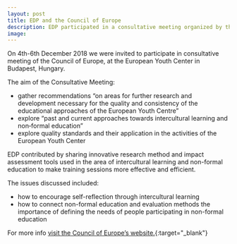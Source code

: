 ```yaml
---
layout: post
title: EDP and the Council of Europe
description: EDP participated in a consultative meeting organized by the Council of Europe on the topic of “Intercultural Learning and Educational Approaches and Practices of the European Youth Centre”
image: 
---
```

On 4th-6th December 2018 we were invited to participate in consultative meeting of the Council of Europe, at the European Youth Center in Budapest, Hungary.

The aim of the Consultative Meeting:
* gather recommendations “on areas for further research and development necessary for the quality and consistency of the educational approaches of the European Youth Centre”
* explore “past and current approaches towards intercultural learning and non‐formal education”
* explore quality standards and their application in the activities of the European Youth Center

EDP contributed by sharing innovative research method and impact assessment tools used in the area of intercultural learning and non-formal education to make training sessions more effective and efficient.

The issues discussed included:
* how to encourage self-reflection through intercultural learning
* how to connect non-formal education and evaluation methods
the importance of defining the needs of people participating in non-formal education

For more info [visit the Council of Europe’s website.](https://www.coe.int/en/web/youth-peace-dialogue/-/consultative-meeting-intercultural-learning-in-the-educational-approaches-and-practices-of-the-european-youth-centre-){:target="_blank"}
